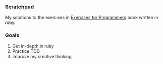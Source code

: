 ### Scratchpad
My solutions to the exercises in [Exercises for Programmers](https://pragprog.com/book/bhwb/exercises-for-programmers) book written in ruby.

### Goals
1. Get in-depth in ruby
2. Practice TDD
3. Improve my creative thinking
